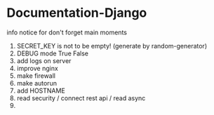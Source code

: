 # Documentation-Django
info notice for don't forget main moments

1) SECRET_KEY is not to be empty! (generate by random-generator)
2) DEBUG mode True False
3) add logs on server
4) improve nginx
5) make firewall
6) make autorun
7) add HOSTNAME
8) read security / connect rest api / read async
9) 
